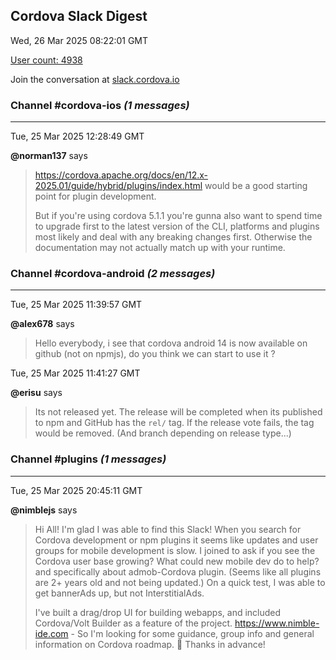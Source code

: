 ## Cordova Slack Digest
Wed, 26 Mar 2025 08:22:01 GMT

[User count: 4938](https://cordova.slack.com/)


Join the conversation at [slack.cordova.io](http://slack.cordova.io/)

### __Channel #cordova-ios__ _(1 messages)_
---

Tue, 25 Mar 2025 12:28:49 GMT

__@norman137__ says 
> <https://cordova.apache.org/docs/en/12.x-2025.01/guide/hybrid/plugins/index.html> would be a good starting point for plugin development.
> 
> But if you're using cordova 5.1.1 you're gunna also want to spend time to upgrade first to the latest version of the CLI, platforms and plugins most likely and deal with any breaking changes first. Otherwise the documentation may not actually match up with your runtime.
> 

### __Channel #cordova-android__ _(2 messages)_
---

Tue, 25 Mar 2025 11:39:57 GMT

__@alex678__ says 
> Hello everybody, i see that cordova android 14 is now available on github (not on npmjs), do you think we can start to use it ?
> 

Tue, 25 Mar 2025 11:41:27 GMT

__@erisu__ says 
> Its not released yet. The release will be completed when its published to npm and GitHub has the `rel/` tag.
> If the release vote fails, the tag would be removed. (And branch depending on release type...)
> 

### __Channel #plugins__ _(1 messages)_
---

Tue, 25 Mar 2025 20:45:11 GMT

__@nimblejs__ says 
> Hi All! I'm glad I was able to find this Slack! When you search for Cordova development or npm plugins it seems like updates and user groups for mobile development is slow. I joined to ask if you see the Cordova user base growing? What could new mobile dev do to help? and specifically about admob-Cordova plugin. (Seems like all plugins are 2+ years old and not being updated.)  On a quick test, I was able to get bannerAds up, but not InterstitialAds.
> 
> I've built a drag/drop UI for building webapps, and included Cordova/Volt Builder as a feature of the project. <https://www.nimble-ide.com> - So I'm looking for some guidance, group info and general information on Cordova roadmap. 🙂  Thanks in advance!
> 
